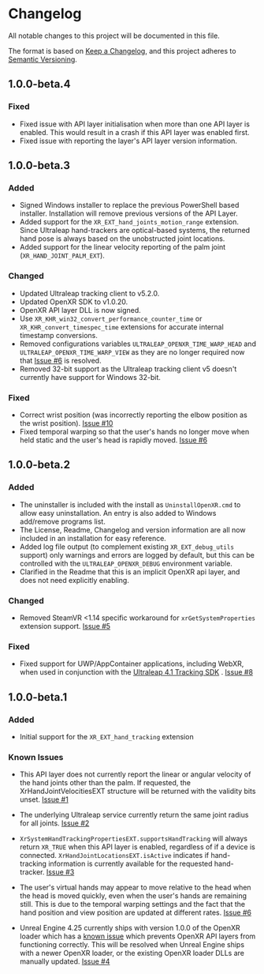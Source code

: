 # Changelog

All notable changes to this project will be documented in this file.

The format is based on [Keep a Changelog](https://keepachangelog.com/en/1.0.0/), and this project adheres
to [Semantic Versioning](https://semver.org/spec/v2.0.0.html).

## 1.0.0-beta.4

### Fixed

- Fixed issue with API layer initialisation when more than one API layer is enabled. This would result in a crash if
  this API layer was enabled first.
- Fixed issue with reporting the layer's API layer version information.

## 1.0.0-beta.3

### Added

- Signed Windows installer to replace the previous PowerShell based installer. Installation will remove previous 
  versions of the API Layer.
- Added support for the `XR_EXT_hand_joints_motion_range` extension. Since Ultraleap hand-trackers are optical-based
  systems, the returned hand pose is always based on the unobstructed joint locations.
- Added support for the linear velocity reporting of the palm joint (`XR_HAND_JOINT_PALM_EXT`).

### Changed

- Updated Ultraleap tracking client to v5.2.0.
- Updated OpenXR SDK to v1.0.20.
- OpenXR API layer DLL is now signed.
- Use `XR_KHR_win32_convert_performance_counter_time` or `XR_KHR_convert_timespec_time` extensions for accurate internal
  timestamp conversions.
- Removed configurations variables `ULTRALEAP_OPENXR_TIME_WARP_HEAD` and `ULTRALEAP_OPENXR_TIME_WARP_VIEW` as they are
  no longer required now that [Issue #6](https://github.com/ultraleap/OpenXRHandTracking/issues/6) is resolved.
- Removed 32-bit support as the Ultraleap tracking client v5 doesn't currently have support for Windows 32-bit.

### Fixed

- Correct wrist position (was incorrectly reporting the elbow position as the wrist position).
  [Issue #10](https://github.com/ultraleap/OpenXRHandTracking/issues/10)
- Fixed temporal warping so that the user's hands no longer move when held static and the user's head is rapidly
  moved. [Issue #6](https://github.com/ultraleap/OpenXRHandTracking/issues/6)

## 1.0.0-beta.2

### Added

- The uninstaller is included with the install as `UninstallOpenXR.cmd` to allow easy uninstallation. An entry is also
  added to Windows add/remove programs list.
- The License, Readme, Changelog and version information are all now included in an installation for easy reference.
- Added log file output (to complement existing `XR_EXT_debug_utils` support) only warnings and errors are logged by
  default, but this can be controlled with the `ULTRALEAP_OPENXR_DEBUG` environment variable.
- Clarified in the Readme that this is an implicit OpenXR api layer, and does not need explicitly enabling.

### Changed

- Removed SteamVR <1.14 specific workaround for `xrGetSystemProperties` extension support.
  [Issue #5](https://github.com/ultraleap/OpenXRHandTracking/issues/5)

### Fixed

- Fixed support for UWP/AppContainer applications, including WebXR, when used in conjunction with the
  [Ultraleap 4.1 Tracking SDK](https://developer-archive.leapmotion.com/downloads/external/v4-1-hand-tracking/windows?version=4.1.0)
  .
  [Issue #8](https://github.com/ultraleap/OpenXRHandTracking/issues/8)

## 1.0.0-beta.1

### Added

- Initial support for the `XR_EXT_hand_tracking` extension

### Known Issues

- This API layer does not currently report the linear or angular velocity of the hand joints other than the palm. If
  requested, the XrHandJointVelocitiesEXT structure will be returned with the validity bits unset.
  [Issue #1](https://github.com/ultraleap/OpenXRHandTracking/issues/1)

- The underlying Ultraleap service currently return the same joint radius for all joints.
  [Issue #2](https://github.com/ultraleap/OpenXRHandTracking/issues/2)

- `XrSystemHandTrackingPropertiesEXT.supportsHandTracking` will always return `XR_TRUE` when this API layer is enabled,
  regardless of if a device is connected. `XrHandJointLocationsEXT.isActive` indicates if hand-tracking information is
  currently available for the requested hand-tracker.
  [Issue #3](https://github.com/ultraleap/OpenXRHandTracking/issues/3)

- The user's virtual hands may appear to move relative to the head when the head is moved quickly, even when the user's
  hands are remaining still. This is due to the temporal warping settings and the fact that the hand position and view
  position are updated at different rates.
  [Issue #6](https://github.com/ultraleap/OpenXRHandTracking/issues/6)

- Unreal Engine 4.25 currently ships with version 1.0.0 of the OpenXR loader which has a
  [known issue](https://github.com/KhronosGroup/OpenXR-SDK-Source/pull/91) which prevents OpenXR API layers from
  functioning correctly. This will be resolved when Unreal Engine ships with a newer OpenXR loader, or the existing
  OpenXR loader DLLs are manually updated.
  [Issue #4](https://github.com/ultraleap/OpenXRHandTracking/issues/4)
